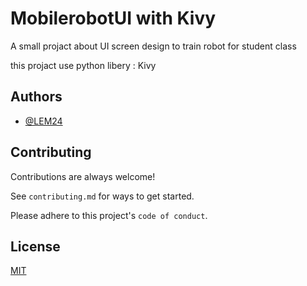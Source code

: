 
# MobilerobotUI with Kivy

A small projact about UI screen design to train robot for student class

this projact use python libery : Kivy  

## Authors

-  [@LEM24](https://www.github.com/lem24)

## Contributing

Contributions are always welcome!

See `contributing.md` for ways to get started.

Please adhere to this project's `code of conduct`.


## License

[MIT](https://choosealicense.com/licenses/mit/)

